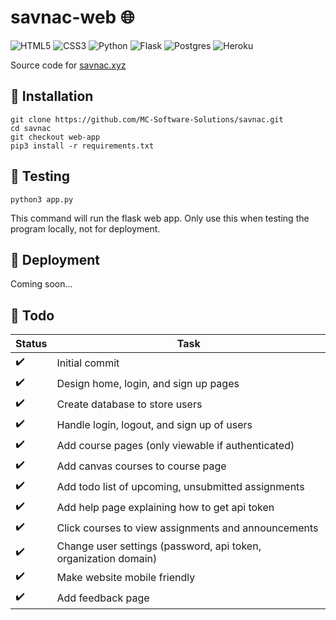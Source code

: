 # savnac-web :globe_with_meridians:
<img alt="HTML5" src="https://img.shields.io/badge/html5-%23E34F26.svg?style=for-the-badge&logo=html5&logoColor=white"/> <img alt="CSS3" src="https://img.shields.io/badge/css3-%231572B6.svg?style=for-the-badge&logo=css3&logoColor=white"/> <img alt="Python" src="https://img.shields.io/badge/python%20-%2314354C.svg?&style=for-the-badge&logo=python&logoColor=white"/> <img alt="Flask" src="https://img.shields.io/badge/flask-%23000.svg?style=for-the-badge&logo=flask&logoColor=white"/> <img alt="Postgres" src ="https://img.shields.io/badge/postgres-%23316192.svg?style=for-the-badge&logo=postgresql&logoColor=white"/> <img alt="Heroku" src="https://img.shields.io/badge/heroku-%23430098.svg?style=for-the-badge&logo=heroku&logoColor=white"/>

Source code for [savnac.xyz](http://www.savnac.xyz)

## :pushpin: Installation
```
git clone https://github.com/MC-Software-Solutions/savnac.git
cd savnac
git checkout web-app
pip3 install -r requirements.txt
```

## :pushpin: Testing
```
python3 app.py
```
This command will run the flask web app. Only use this when testing the program locally, not for deployment.

## :pushpin: Deployment
Coming soon...

## :pushpin: Todo
|Status|Task|
|----------|--------|
|:heavy_check_mark:|Initial commit|
|:heavy_check_mark:|Design home, login, and sign up pages|
|:heavy_check_mark:|Create database to store users|
|:heavy_check_mark:|Handle login, logout, and sign up of users|
|:heavy_check_mark:|Add course pages (only viewable if authenticated)|
|:heavy_check_mark:|Add canvas courses to course page|
|:heavy_check_mark:|Add todo list of upcoming, unsubmitted assignments|
|:heavy_check_mark:|Add help page explaining how to get api token|
|:heavy_check_mark:|Click courses to view assignments and announcements|
|:heavy_check_mark:|Change user settings (password, api token, organization domain)|
|:heavy_check_mark:|Make website mobile friendly|
|:heavy_check_mark:|Add feedback page|
